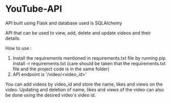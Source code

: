 # YouTube-API
API built using Flask and database used is SQLAlchemy

API that can be used to view, add, delete and update videos and their details.

How to use :

1. Install the requirements mentioned in requirements.txt file by running pip install -r requirements.txt
(care should be taken that the requirements.txt file and the project code is in the same folder)
2. API endpoint is '/video/<video_id>'

You can add videos by video_id and store the name, likes and views on the video.
Updating and deletion of name, likes and views of the video can also be done using the desired video's video id.
